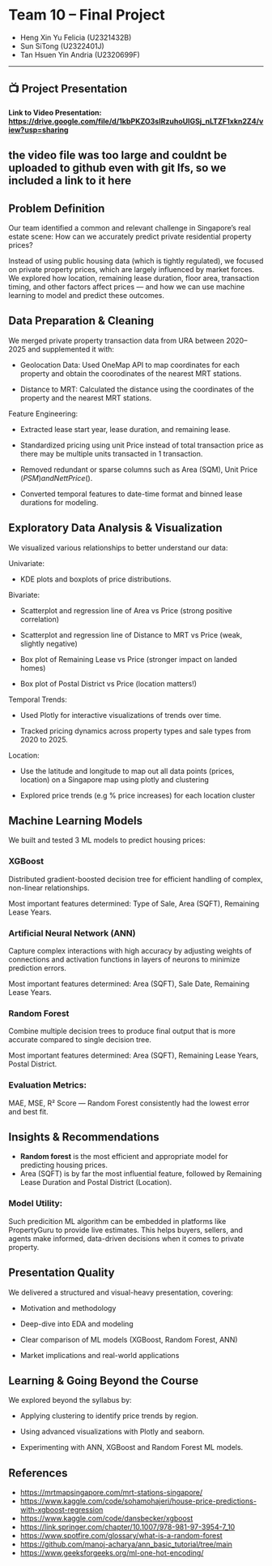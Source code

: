 # Team 10 – Final Project
- Heng Xin Yu Felicia (U2321432B)
- Sun SiTong (U2322401J)
- Tan Hsuen Yin Andria (U2320699F)

---
## 📺 **Project Presentation**
**Link to Video Presentation: https://drive.google.com/file/d/1kbPKZO3slRzuhoUIGSj_nLTZF1xkn2Z4/view?usp=sharing**

the video file was too large and couldnt be uploaded to github even with git lfs, so we included a link to it here
---

## Problem Definition 
Our team identified a common and relevant challenge in Singapore’s real estate scene: How can we accurately predict private residential property prices?

Instead of using public housing data (which is tightly regulated), we focused on private property prices, which are largely influenced by market forces. We explored how location, remaining lease duration, floor area, transaction timing, and other factors affect prices — and how we can use machine learning to model and predict these outcomes.

## Data Preparation & Cleaning 
We merged private property transaction data from URA between 2020–2025 and supplemented it with:

- Geolocation Data: Used OneMap API to map coordinates for each property and obtain the coorodinates of the nearest MRT stations.

- Distance to MRT: Calculated the distance using the coordinates of the property and the nearest MRT stations. 

Feature Engineering:

- Extracted lease start year, lease duration, and remaining lease.

- Standardized pricing using unit Price instead of total transaction price as there may be multiple units transacted in 1 transaction.

- Removed redundant or sparse columns such as Area (SQM), Unit Price ($PSM) and Nett Price ($).

- Converted temporal features to date-time format and binned lease durations for modeling.

## Exploratory Data Analysis & Visualization 
We visualized various relationships to better understand our data:

Univariate: 
- KDE plots and boxplots of price distributions.

Bivariate:

- Scatterplot and regression line of Area vs Price (strong positive correlation)

- Scatterplot and regression line of Distance to MRT vs Price (weak, slightly negative)

- Box plot of Remaining Lease vs Price (stronger impact on landed homes)

- Box plot of Postal District vs Price (location matters!)

Temporal Trends:

- Used Plotly for interactive visualizations of trends over time.

- Tracked pricing dynamics across property types and sale types from 2020 to 2025.

Location:
- Use the latitude and longitude to map out all data points (prices, location) on a Singapore map using plotly and clustering

- Explored price trends (e.g % price increases) for each location cluster

## Machine Learning Models 
We built and tested 3 ML models to predict housing prices:

### XGBoost 
Distributed gradient-boosted decision tree for efficient handling of complex, non-linear relationships.

Most important features determined: Type of Sale, Area (SQFT), Remaining Lease Years.

### Artificial Neural Network (ANN)

Capture complex interactions with high accuracy by adjusting weights of connections and activation functions in layers of neurons to minimize prediction errors.

Most important features determined: Area (SQFT), Sale Date, Remaining Lease Years.

### Random Forest

Combine multiple decision trees to produce final output that is more accurate compared to single decision tree. 

Most important features determined: Area (SQFT), Remaining Lease Years, Postal District.

### Evaluation Metrics:

MAE, MSE, R² Score — Random Forest consistently had the lowest error and best fit.

## Insights & Recommendations 
- **Random forest** is the most efficient and appropriate model for predicting housing prices. 
- Area (SQFT) is by far the most influential feature, followed by Remaining Lease Duration and Postal District (Location). 

### Model Utility:

Such predicition ML algorithm can be embedded in platforms like PropertyGuru to provide live estimates. This helps buyers, sellers, and agents make informed, data-driven decisions when it comes to private property. 

## Presentation Quality 
We delivered a structured and visual-heavy presentation, covering:

- Motivation and methodology

- Deep-dive into EDA and modeling

- Clear comparison of ML models (XGBoost, Random Forest, ANN)

- Market implications and real-world applications

## Learning & Going Beyond the Course 
We explored beyond the syllabus by:

- Applying clustering to identify price trends by region.

- Using advanced visualizations with Plotly and seaborn.

- Experimenting with ANN, XGBoost and Random Forest ML models.

## References 
- https://mrtmapsingapore.com/mrt-stations-singapore/
- https://www.kaggle.com/code/sohamohajeri/house-price-predictions-with-xgboost-regression
- https://www.kaggle.com/code/dansbecker/xgboost
- https://link.springer.com/chapter/10.1007/978-981-97-3954-7_10
- https://www.spotfire.com/glossary/what-is-a-random-forest
- https://github.com/manoj-acharya/ann_basic_tutorial/tree/main
- https://www.geeksforgeeks.org/ml-one-hot-encoding/




